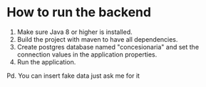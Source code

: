 # How to run the backend
1. Make sure Java 8 or higher is installed.
2. Build the project with maven to have all dependencies.
3. Create postgres database named "concesionaria" and set the connection values in the application properties.
4. Run the application.

Pd. You can insert fake data just ask me for it
